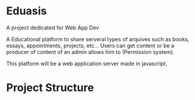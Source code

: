 # Eduasis

A project dedicated for Web App Dev 

A Educational platform to share serveral types of arquives such as books, essays, appointments, projects, etc... Users can get content or be a producer of content of an admin allows him to (Permission system).


This platform will be a web application server made in javascript.

# Project Structure